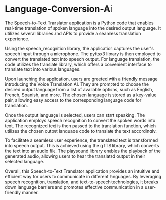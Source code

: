 # Language-Conversion-Ai

The Speech-to-Text Translator application is a Python code that enables real-time translation of spoken language into the desired output language. It utilizes several libraries and APIs to provide a seamless translation experience.

Using the speech_recognition library, the application captures the user's speech input through a microphone. The pyttsx3 library is then employed to convert the translated text into speech output. For language translation, the code utilizes the translate library, which offers a convenient interface to translate text into various languages.

Upon launching the application, users are greeted with a friendly message introducing the Voice Translation AI. They are prompted to choose the desired output language from a list of available options, such as English, French, Spanish, and more. The chosen language is stored as a key-value pair, allowing easy access to the corresponding language code for translation.

Once the output language is selected, users can start speaking. The application employs speech recognition to convert the spoken words into text. The recognized text is then passed to the translation function, which utilizes the chosen output language code to translate the text accordingly.

To facilitate a seamless user experience, the translated text is transformed into speech output. This is achieved using the gTTS library, which converts the text into an audio file. The playsound library enables the playback of the generated audio, allowing users to hear the translated output in their selected language.

Overall, this Speech-to-Text Translator application provides an intuitive and efficient way for users to communicate in different languages. By leveraging speech recognition, translation, and text-to-speech technologies, it breaks down language barriers and promotes effective communication in a user-friendly manner.

